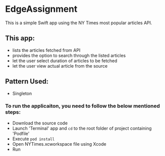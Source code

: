# EdgeAssignment

This is a simple Swift app using the NY Times most popular articles API. 

## This app:
* lists the articles fetched from API
* provides the option to search through the listed articles
* let the user select duration of articles to be fetched
* let the user view actual article from the source

## Pattern Used:
* Singleton

### To run the applicaiton, you need to follow the below mentioned steps:
* Download the source code
* Launch 'Terminal' app and ``` cd ``` to the root folder of project containing 'Podfile'
* Execute ``` pod install ```
* Open NYTimes.xcworkspace file using Xcode
* Run
